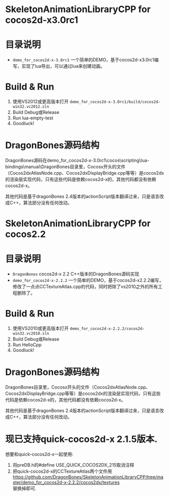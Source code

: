 
SkeletonAnimationLibraryCPP for cocos2d-x3.0rc1
===========================

# 目录说明

* `demo_for_cocos2d-x-3.0rc1` 一个简单的DEMO，基于cocos2d-x3.0rc1编写，实现了lua导出，可以通过lua来创建动画。

# Build & Run

1. 使用VS2012或更高版本打开 `demo_for_cocos2d-x-3.0rc1/build/cocos2d-win32.vc2012.sln`
2. Build Debug或Release
3. Run lua-empty-test
4. Goodluck!

# DragonBones源码结构

DragonBones源码在demo_for_cocos2d-x-3.0rc1\cocos\scripting\lua-bindings\manual\DragonBones目录里，Cocosx开头的文件（Cocos2dxAtlasNode.cpp、Cocos2dxDisplayBridge.cpp等等）是cocos2dx的渲染层实现代码，只有这些代码是依赖cocos2d-x的，其他代码都没有依赖cocos2d-x。

其他代码是基于dragonBones 2.4版本的actionScript版本翻译过来，只是语言改成C++，算法部分没有任何改动。


SkeletonAnimationLibraryCPP for cocos2.2
===========================

# 目录说明

* `DragonBones` cocos2d-x 2.2 C++版本的DragonBones源码实现
* `demo_for_cocos2d-x-2.2.2` 一个简单的DEMO，基于cocos2d-x2.2.2编写，修改了一点点CCTextureAtlas.cpp的代码，同时把除了vs2010之外的所有工程删除了。

# Build & Run

1. 使用VS2010或更高版本打开 `demo_for_cocos2d-x-2.2.2/cocos2d-win32.vc2010.sln`
2. Build Debug或Release
3. Run HelloCpp
4. Goodluck!

# DragonBones源码结构

DragonBones目录里，Cocosx开头的文件（Cocos2dxAtlasNode.cpp、Cocos2dxDisplayBridge.cpp等等）是cocos2dx的渲染层实现代码，只有这些代码是依赖cocos2d-x的，其他代码都没有依赖cocos2d-x。

其他代码是基于dragonBones 2.4版本的actionScript版本翻译过来，只是语言改成C++，算法部分没有任何改动。  
  
#  现已支持quick-cocos2d-x 2.1.5版本.  
想要和quick-cocos2d-x一起使用:  
1. 将preDB.h的#define USE_QUICK_COCOS2DX_215取消注释  
2. 把quick-cocos2d-x的CCTextureAtlas两个文件用  
https://github.com/DragonBones/SkeletonAnimationLibraryCPP/tree/master/demo_for_cocos2d-x-2.2.2/cocos2dx/textures  
替换掉即可.
